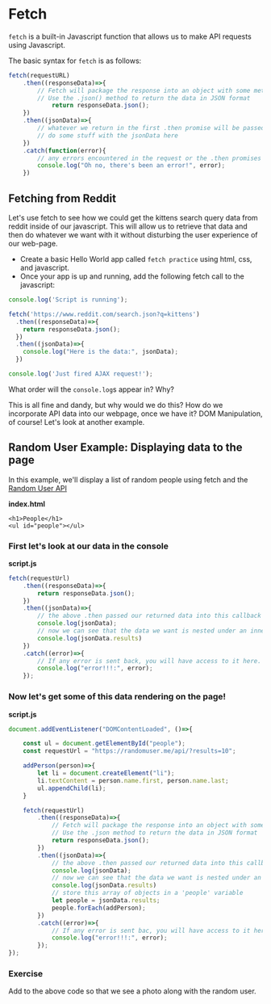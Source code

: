 # Fetch

`fetch` is a built-in Javascript function that allows us to make API requests using Javascript.

The basic syntax for `fetch` is as follows:

```javascript
fetch(requestURL)
    .then((responseData)=>{
        // Fetch will package the response into an object with some methods that allow us to do some useful things with the response.
        // Use the .json() method to return the data in JSON format
            return responseData.json();
    })
    .then((jsonData)=>{
        // whatever we return in the first .then promise will be passed into this callback function
        // do some stuff with the jsonData here
    })
    .catch(function(error){
        // any errors encountered in the request or the .then promises above will be passed into this callback
        console.log("Oh no, there's been an error!", error);
    })
```

## Fetching from Reddit

Let's use fetch to see how we could get the kittens search query data from reddit inside of our javascript. This will allow us to retrieve that data and then do whatever we want with it without disturbing the user experience of our web-page.

* Create a basic Hello World app called `fetch practice` using html, css, and javascript.
* Once your app is up and running, add the following fetch call to the javascript:

```javascript
console.log('Script is running');

fetch('https://www.reddit.com/search.json?q=kittens') 
  .then((responseData)=>{
    return responseData.json();
  })
  .then((jsonData)=>{
    console.log("Here is the data:", jsonData);
  })

console.log('Just fired AJAX request!');
```

What order will the `console.log`s appear in? Why?

This is all fine and dandy, but why would we do this? How do we incorporate API data into our webpage, once we have it? DOM Manipulation, of course! Let's look at another example.

## Random User Example: Displaying data to the page

In this example, we'll display a list of random people using fetch and the [Random User API](https://randomuser.me/)

**index.html**

```markup
<h1>People</h1>
<ul id="people"></ul>
```

### First let's look at our data in the console

**script.js**

```javascript
fetch(requestUrl)
    .then((responseData)=>{
        return responseData.json();
    })
    .then((jsonData)=>{
        // the above .then passed our returned data into this callback
        console.log(jsonData);
        // now we can see that the data we want is nested under an inner 'results'
        console.log(jsonData.results)
    })
    .catch((error)=>{
        // If any error is sent back, you will have access to it here.
        console.log("error!!!:", error);
    });
```

### Now let's get some of this data rendering on the page!

**script.js**

```javascript
document.addEventListener("DOMContentLoaded", ()=>{

    const ul = document.getElementById("people");
    const requestUrl = "https://randomuser.me/api/?results=10";

    addPerson(person)=>{
        let li = document.createElement("li");
        li.textContent = person.name.first, person.name.last;
        ul.appendChild(li);
    }

    fetch(requestUrl)
        .then((responseData)=>{
            // Fetch will package the response into an object with some methods that allow us to do some useful things with the response.
            // Use the .json method to return the data in JSON format
            return responseData.json();
        })
        .then((jsonData)=>{
            // the above .then passed our returned data into this callback
            console.log(jsonData);
            // now we can see that the data we want is nested under an inner 'results'
            console.log(jsonData.results)
            // store this array of objects in a 'people' variable
            let people = jsonData.results;
            people.forEach(addPerson);
        })
        .catch((error)=>{
            // If any error is sent bac, you will have access to it here.
            console.log("error!!!:", error);
        });
});
```

### Exercise

Add to the above code so that we see a photo along with the random user.

